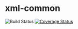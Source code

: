 xml-common
===========================
![Build Status](https://github.com/simplesamlphp/xml-common/workflows/CI/badge.svg?branch=master)
[![Coverage Status](https://codecov.io/gh/simplesamlphp/xml-common/branch/master/graph/badge.svg)](https://codecov.io/gh/simplesamlphp/xml-common)
